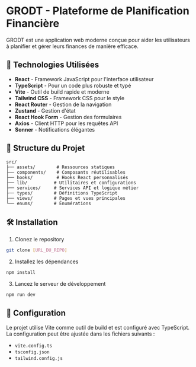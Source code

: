  # GRODT - Plateforme de Planification Financière

GRODT est une application web moderne conçue pour aider les utilisateurs à planifier et gérer leurs finances de manière efficace.

## 🚀 Technologies Utilisées

- **React** - Framework JavaScript pour l'interface utilisateur
- **TypeScript** - Pour un code plus robuste et typé
- **Vite** - Outil de build rapide et moderne
- **Tailwind CSS** - Framework CSS pour le style
- **React Router** - Gestion de la navigation
- **Zustand** - Gestion d'état
- **React Hook Form** - Gestion des formulaires
- **Axios** - Client HTTP pour les requêtes API
- **Sonner** - Notifications élégantes

## 📁 Structure du Projet

```
src/
├── assets/        # Ressources statiques
├── components/    # Composants réutilisables
├── hooks/         # Hooks React personnalisés
├── lib/          # Utilitaires et configurations
├── services/     # Services API et logique métier
├── types/        # Définitions TypeScript
├── views/        # Pages et vues principales
└── enums/        # Énumérations
```

## 🛠️ Installation

1. Clonez le repository

```bash
git clone [URL_DU_REPO]
```

2. Installez les dépendances

```bash
npm install
```

3. Lancez le serveur de développement

```bash
npm run dev
```

## 🔧 Configuration

Le projet utilise Vite comme outil de build et est configuré avec TypeScript. La configuration peut être ajustée dans les fichiers suivants :

- `vite.config.ts`
- `tsconfig.json`
- `tailwind.config.js`
